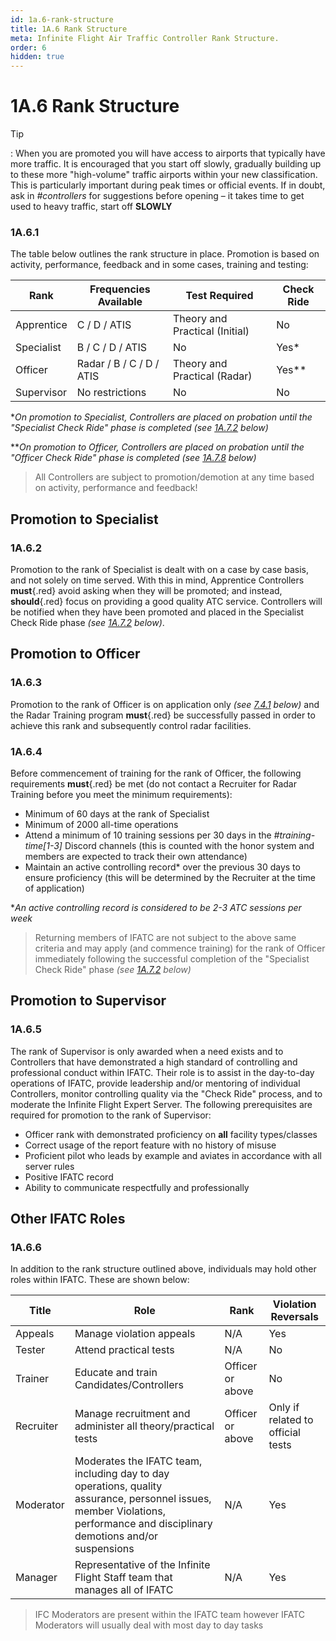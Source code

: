 ```yaml
---
id: 1a.6-rank-structure
title: 1A.6 Rank Structure
meta: Infinite Flight Air Traffic Controller Rank Structure.
order: 6
hidden: true
---
```


# 1A.6  Rank Structure

 

Tip

: When you are promoted you will have access to airports that typically have more traffic. It is encouraged that you start off slowly, gradually building up to these more "high-volume" traffic airports within your new classification. This is particularly important during peak times or official events. If in doubt, ask in *#controllers* for suggestions before opening – it takes time to get used to heavy traffic, start off **SLOWLY**

 

### 1A.6.1    

The table below outlines the rank structure in place. Promotion is based on activity, performance, feedback and in some cases, training and testing:

 

| Rank       | Frequencies Available    | Test Required                  | Check Ride |
| ---------- | ------------------------ | ------------------------------ | ---------- |
| Apprentice | C / D / ATIS             | Theory and Practical (Initial) | No         |
| Specialist | B / C / D / ATIS         | No                             | Yes*       |
| Officer    | Radar / B / C / D / ATIS | Theory and Practical (Radar)   | Yes**      |
| Supervisor | No restrictions          | No                             | No         |

**On promotion to Specialist, Controllers are placed on probation until the "Specialist Check Ride" phase is completed (see [1A.7.2](/guide/atc-manual/1a.-administration/1a.7-check-ride-process#1a.7.2) below)*

***On promotion to Officer, Controllers are placed on probation until the "Officer Check Ride" phase is completed (see [1A.7.8](/guide/atc-manual/1a.-administration/1a.7-check-ride-process#1a.7.8) below)*



> All Controllers are subject to promotion/demotion at any time based on activity, performance and feedback!



## Promotion to Specialist

### 1A.6.2

Promotion to the rank of Specialist is dealt with on a case by case basis, and not solely on time served. With this in mind, Apprentice Controllers **must**{.red} avoid asking when they will be promoted; and instead, **should**{.red} focus on providing a good quality ATC service. Controllers will be notified when they have been promoted and placed in the Specialist Check Ride phase *(see [1A.7.2](/guide/atc-manual/1a.-administration/1a.7-check-ride-process#1a.7.2) below)*.



## Promotion to Officer

### 1A.6.3

Promotion to the rank of Officer is on application only *(see [7.4.1](/guide/atc-manual/7.-recruitment-and-training/7.4-radar-theory-and-practical-tests#7.4.1) below)* and the Radar Training program **must**{.red} be successfully passed in order to achieve this rank and subsequently control radar facilities. 



### 1A.6.4

Before commencement of training for the rank of Officer, the following requirements **must**{.red} be met (do not contact a Recruiter for Radar Training before you meet the minimum requirements):



- Minimum of 60 days at the rank of Specialist
- Minimum of 2000 all-time operations
- Attend a minimum of 10 training sessions per 30 days in the *#training-time[1-3]* Discord channels (this is counted with the honor system and members are expected to track their own attendance)
- Maintain an active controlling record* over the previous 30 days to ensure proficiency (this will be determined by the Recruiter at the time of application)



**An active controlling record is considered to be 2-3 ATC sessions per week*



> Returning members of IFATC are not subject to the above same criteria and may apply (and commence training) for the rank of Officer immediately following the successful completion of the "Specialist Check Ride" phase  *(see [1A.7.2](/guide/atc-manual/1a.-administration/1a.7-check-ride-process#1a.7.2) below)*



## Promotion to Supervisor 

### 1A.6.5

The rank of Supervisor is only awarded when a need exists and to Controllers that have demonstrated a high standard of controlling and professional conduct within IFATC. Their role is to assist in the day-to-day operations of IFATC, provide leadership and/or mentoring of individual Controllers, monitor controlling quality via the "Check Ride" process, and to moderate the Infinite Flight Expert Server. The following prerequisites are required for promotion to the rank of Supervisor:



- Officer rank with demonstrated proficiency on **all** facility types/classes
- Correct usage of the report feature with no history of misuse
- Proficient pilot who leads by example and aviates in accordance with all server rules
- Positive IFATC record
- Ability to communicate respectfully and professionally



## Other IFATC Roles

### 1A.6.6

In addition to the rank structure outlined above, individuals may hold other roles within IFATC. These are shown below:



| Title     | Role                                                         | Rank             | Violation Reversals               |
| --------- | ------------------------------------------------------------ | ---------------- | --------------------------------- |
| Appeals   | Manage violation appeals                                     | N/A              | Yes                               |
| Tester    | Attend practical tests                                       | N/A              | No                                |
| Trainer   | Educate and train Candidates/Controllers                     | Officer or above | No                                |
| Recruiter | Manage recruitment and administer all theory/practical tests | Officer or above | Only if related to official tests |
| Moderator | Moderates the IFATC team, including day to day operations, quality assurance, personnel issues, member Violations, performance and disciplinary demotions and/or suspensions | N/A              | Yes                               |
| Manager   | Representative of the Infinite Flight Staff team that manages all of IFATC | N/A              | Yes                               |



> IFC Moderators are present within the IFATC team however IFATC Moderators will usually deal with most day to day tasks
